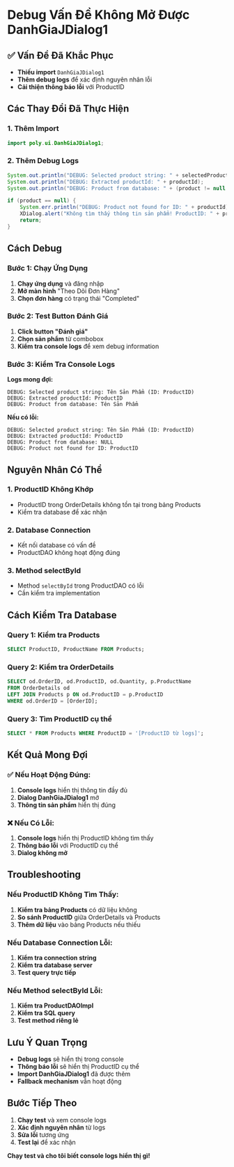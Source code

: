 # Debug Vấn Đề Không Mở Được DanhGiaJDialog1

## ✅ Vấn Đề Đã Khắc Phục
- **Thiếu import** `DanhGiaJDialog1`
- **Thêm debug logs** để xác định nguyên nhân lỗi
- **Cải thiện thông báo lỗi** với ProductID

## Các Thay Đổi Đã Thực Hiện

### 1. **Thêm Import**
```java
import poly.ui.DanhGiaJDialog1;
```

### 2. **Thêm Debug Logs**
```java
System.out.println("DEBUG: Selected product string: " + selectedProduct);
System.out.println("DEBUG: Extracted productId: " + productId);
System.out.println("DEBUG: Product from database: " + (product != null ? product.getProductName() : "NULL"));

if (product == null) {
    System.err.println("DEBUG: Product not found for ID: " + productId);
    XDialog.alert("Không tìm thấy thông tin sản phẩm! ProductID: " + productId);
    return;
}
```

## Cách Debug

### Bước 1: Chạy Ứng Dụng
1. **Chạy ứng dụng** và đăng nhập
2. **Mở màn hình** "Theo Dõi Đơn Hàng"
3. **Chọn đơn hàng** có trạng thái "Completed"

### Bước 2: Test Button Đánh Giá
1. **Click button "Đánh giá"**
2. **Chọn sản phẩm** từ combobox
3. **Kiểm tra console logs** để xem debug information

### Bước 3: Kiểm Tra Console Logs
**Logs mong đợi:**
```
DEBUG: Selected product string: Tên Sản Phẩm (ID: ProductID)
DEBUG: Extracted productId: ProductID
DEBUG: Product from database: Tên Sản Phẩm
```

**Nếu có lỗi:**
```
DEBUG: Selected product string: Tên Sản Phẩm (ID: ProductID)
DEBUG: Extracted productId: ProductID
DEBUG: Product from database: NULL
DEBUG: Product not found for ID: ProductID
```

## Nguyên Nhân Có Thể

### 1. **ProductID Không Khớp**
- ProductID trong OrderDetails không tồn tại trong bảng Products
- Kiểm tra database để xác nhận

### 2. **Database Connection**
- Kết nối database có vấn đề
- ProductDAO không hoạt động đúng

### 3. **Method selectById**
- Method `selectById` trong ProductDAO có lỗi
- Cần kiểm tra implementation

## Cách Kiểm Tra Database

### Query 1: Kiểm tra Products
```sql
SELECT ProductID, ProductName FROM Products;
```

### Query 2: Kiểm tra OrderDetails
```sql
SELECT od.OrderID, od.ProductID, od.Quantity, p.ProductName
FROM OrderDetails od
LEFT JOIN Products p ON od.ProductID = p.ProductID
WHERE od.OrderID = [OrderID];
```

### Query 3: Tìm ProductID cụ thể
```sql
SELECT * FROM Products WHERE ProductID = '[ProductID từ logs]';
```

## Kết Quả Mong Đợi

### ✅ Nếu Hoạt Động Đúng:
1. **Console logs** hiển thị thông tin đầy đủ
2. **Dialog DanhGiaJDialog1** mở
3. **Thông tin sản phẩm** hiển thị đúng

### ❌ Nếu Có Lỗi:
1. **Console logs** hiển thị ProductID không tìm thấy
2. **Thông báo lỗi** với ProductID cụ thể
3. **Dialog không mở**

## Troubleshooting

### Nếu ProductID Không Tìm Thấy:
1. **Kiểm tra bảng Products** có dữ liệu không
2. **So sánh ProductID** giữa OrderDetails và Products
3. **Thêm dữ liệu** vào bảng Products nếu thiếu

### Nếu Database Connection Lỗi:
1. **Kiểm tra connection string**
2. **Kiểm tra database server**
3. **Test query trực tiếp**

### Nếu Method selectById Lỗi:
1. **Kiểm tra ProductDAOImpl**
2. **Kiểm tra SQL query**
3. **Test method riêng lẻ**

## Lưu Ý Quan Trọng
- **Debug logs** sẽ hiển thị trong console
- **Thông báo lỗi** sẽ hiển thị ProductID cụ thể
- **Import DanhGiaJDialog1** đã được thêm
- **Fallback mechanism** vẫn hoạt động

## Bước Tiếp Theo
1. **Chạy test** và xem console logs
2. **Xác định nguyên nhân** từ logs
3. **Sửa lỗi** tương ứng
4. **Test lại** để xác nhận

**Chạy test và cho tôi biết console logs hiển thị gì!**
